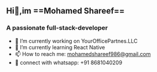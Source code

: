 ## Hi👋,im ==Mohamed Shareef==
<!--**Mohamed-Shareef/Mohamed-Shareef** is a ✨ _special_ ✨ repository because its `README.md` (this file) appears on your GitHub profile.-->
### A passionate full-stack-developer 

- 🔭 I’m currently working on YourOfficePartnes.LLC
- 🌱 I’m currently learning React Native
- 📫 How to reach me: mohamedshareef986@gmail.com
- 📲 connect with whatsapp: +91 8681040209


